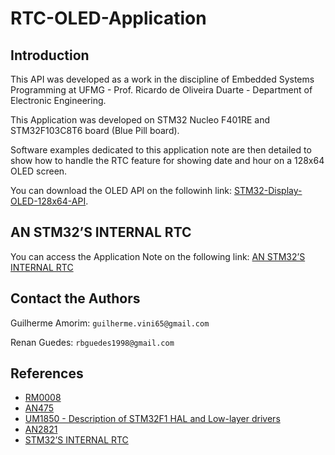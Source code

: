 # RTC-OLED-Application

## Introduction
This API was developed as a work in the discipline of Embedded Systems Programming at UFMG - Prof. Ricardo de Oliveira Duarte - Department of Electronic Engineering.

This Application was developed on STM32 Nucleo F401RE and STM32F103C8T6 board (Blue Pill board).

Software examples dedicated to this application note are then detailed to show how to handle the RTC feature for showing date and hour on a 128x64 OLED screen.

You can download the OLED API on the followinh link: [STM32-Display-OLED-128x64-API](https://github.com/guiguitz/STM32-Display-OLED-128x64-API).

## AN STM32’S INTERNAL RTC
You can access the Application Note on the following link: [AN STM32’S INTERNAL RTC](https://github.com/guiguitz/RTC-OLED-Application/blob/main/AN%20STM32%E2%80%99S%20INTERNAL%20RTC.pdf)

## Contact the Authors
Guilherme Amorim: `guilherme.vini65@gmail.com`

Renan Guedes: `rbguedes1998@gmail.com`

## References
* [RM0008](https://www.st.com/resource/en/reference_manual/CD00171190-.pdf)
* [AN475](https://www.st.com/resource/en/application_note/dm00226326-using-the-hardware-realtime-clock-rtc-and-the-tamper-management-unit-tamp-with-stm32-microcontrollers-stmicroelectronics.pdf)
* [UM1850 - Description of STM32F1 HAL and Low-layer drivers](https://www.st.com/resource/en/user_manual/dm00154093-description-of-stm32f1-hal-and-lowlayer-drivers-stmicroelectronics.pdf)
* [AN2821](https://www.st.com/resource/en/application_note/cd00207941-clock-calendar-implementation-on-the-stm32f10xxx-microcontroller-rtc-stmicroelectronics.pdf)
* [STM32’S INTERNAL RTC](http://embedded-lab.com/blog/stm32s-internal-rtc/)
